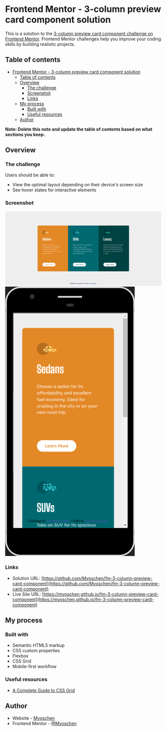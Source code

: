 # Frontend Mentor - 3-column preview card component solution

This is a solution to the [3-column preview card component challenge on Frontend Mentor](https://www.frontendmentor.io/challenges/3column-preview-card-component-pH92eAR2-). Frontend Mentor challenges help you improve your coding skills by building realistic projects.

## Table of contents

- [Frontend Mentor - 3-column preview card component solution](#frontend-mentor---3-column-preview-card-component-solution)
  - [Table of contents](#table-of-contents)
  - [Overview](#overview)
    - [The challenge](#the-challenge)
    - [Screenshot](#screenshot)
    - [Links](#links)
  - [My process](#my-process)
    - [Built with](#built-with)
    - [Useful resources](#useful-resources)
  - [Author](#author)

**Note: Delete this note and update the table of contents based on what sections you keep.**

## Overview

### The challenge

Users should be able to:

- View the optimal layout depending on their device's screen size
- See hover states for interactive elements

### Screenshot

![desktop](./screenshots/desktop.png)
![mobile](./screenshots/mobile.png)

### Links

- Solution URL: [https://github.com/Myoschen/fm-3-column-preview-card-component](https://github.com/Myoschen/fm-3-column-preview-card-component)
- Live Site URL: [https://myoschen.github.io/fm-3-column-preview-card-component](https://myoschen.github.io/fm-3-column-preview-card-component)

## My process

### Built with

- Semantic HTML5 markup
- CSS custom properties
- Flexbox
- CSS Grid
- Mobile-first workflow

### Useful resources

- [A Complete Guide to CSS Grid](https://css-tricks.com/snippets/css/complete-guide-grid/)

## Author

- Website - [Myoschen](https://myoschen.github.io)
- Frontend Mentor - [@Myoschen](https://www.frontendmentor.io/profile/Myoschen)
